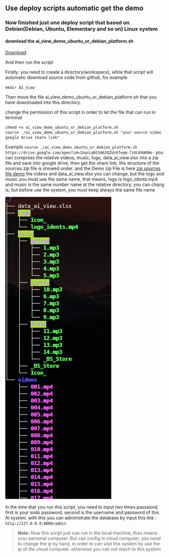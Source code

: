 ## Use deploy scripts automatic get the demo

### Now finished just one deploy script that based on Debian(Debian, Ubuntu, Elementary and so on) Linux system 

#### download the ai_view_demo_ubuntu_or_debian_platform.sh

[Download](https://minhaskamal.github.io/DownGit/#/home?url=https://github.com/YueNing/AI_View/blob/master/deploy_scripts/demos/ai_view_demo_ubuntu_or_debian_platform.sh)

And then run the script

Firstly: you need to create a directory(workspace), while that script will automatic download source code from github, for example

`mkdir AI_View`

Then move the file ai_view_demo_ubuntu_or_debian_platform.sh that you have downloaded into this directory.

change the permission of this script in order to let the file that can run in terminal

```
chmod +x ai_view_demo_ubuntu_or_debian_platform.sh
source ./ai_view_demo_ubuntu_or_debian_platform.sh "your source video google drive share link"
```

Example `source ./ai_view_demo_ubuntu_or_debian_platform.sh https://drive.google.com/open?id=1hqsLqN15A62QZUnXfeqm-7zULK9AKNe-`
you can compress the relative videos, music, logo, data_ai_view.xlsx into a zip file and save into google drive, then get the share link. the structure of the sources.zip file is showed under. and the Demo zip File is here [zip sources file demo](https://drive.google.com/open?id=1hqsLqN15A62QZUnXfeqm-7zULK9AKNe-)
the videos and data_ai_view.xlsx you can change, but the logo and music you must use the same name, that means, logo is logo_idents.mp4 and music is the same number name at the relative directory. you can chang is, but before use the system, you must keep always the same file name

![structure](images/structure.png)

In the time that you run this script, you need to input two times password, first is your sudo password, second is the username and password of this AI system. with this you can administrate the database by input this link : `http://127.0.0.0:8000/admin`

> ***Note:*** Now this script just can run in the local machine, than means your personal computer. But can config in cloud computer, you need to change the ip by hand, in order to can visit this system by use the ip of the cloud computer. otherwise you can not reach to this system